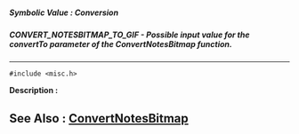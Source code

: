 ##### Symbolic Value : Conversion
##### CONVERT_NOTESBITMAP_TO_GIF - Possible input value for the convertTo parameter of the ConvertNotesBitmap function. 
---
```
#include <misc.h>
```
**Description :**



**See Also :**
[ConvertNotesBitmap](/reference/Func/ConvertNotesBitmap)
---
